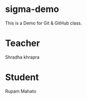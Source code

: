 # sigma-demo
This is a Demo for Git &amp; GitHub class.

# Teacher
Shradha khrapra

# Student
Rupam Mahato
